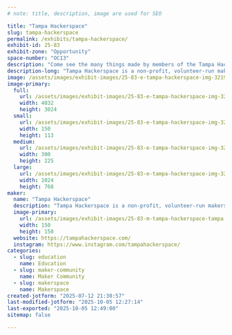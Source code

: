 ```yaml
---
# note: title, description, image are used for SEO

title: "Tampa Hackerspace"
slug: tampa-hackerspace
permalink: /exhibits/tampa-hackerspace/
exhibit-id: 25-83
exhibit-zone: "Opportunity"
space-number: "OC13"
description: "Come see the many things made by members of the Tampa Hackerspace!"
description-long: "Tampa Hackerspace is a non-profit, volunteer-run makerspace. Our goal is to help people learn to make things."
image: /assets/images/exhibit-images/25-83-e-tampa-hackerspace-img-3219-300x225.JPG
image-primary: 
  full:
    url: /assets/images/exhibit-images/25-83-e-tampa-hackerspace-img-3219-full.JPG
    width: 4032
    height: 3024
  small:
    url: /assets/images/exhibit-images/25-83-e-tampa-hackerspace-img-3219-150x113.JPG
    width: 150
    height: 113
  medium:
    url: /assets/images/exhibit-images/25-83-e-tampa-hackerspace-img-3219-300x225.JPG
    width: 300
    height: 225
  large:
    url: /assets/images/exhibit-images/25-83-e-tampa-hackerspace-img-3219-1024x768.JPG
    width: 1024
    height: 768
maker: 
  name: "Tampa Hackerspace"
  description: "Tampa Hackerspace is a non-profit, volunteer-run makerspace. Our goal is to help people learn to make things."
  image-primary:
    url: /assets/images/exhibit-images/25-83-m-tampa-hackerspace-tampa-hackerspace-2048-transparent-150x150.png
    width: 150
    height: 150
  website: https://tampahackerspace.com/
  instagram: https://www.instagram.com/tampahackerspace/
categories: 
  - slug: education
    name: Education
  - slug: maker-community
    name: Maker Community
  - slug: makerspace
    name: Makerspace
created-jotform: "2025-07-12 21:30:57"
last-modified-jotform: "2025-10-05 12:27:14"
last-exported: "2025-10-05 12:49:00"
sitemap: false

---
```

